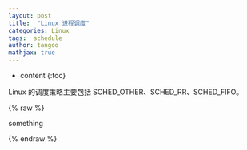 ```yaml
---
layout: post
title:  "Linux 进程调度"
categories: Linux 
tags:  schedule
author: tangoo
mathjax: true
---
```


* content
{:toc}

Linux 的调度策略主要包括 SCHED_OTHER、SCHED_RR、SCHED_FIFO。





{% raw %}


something


{% endraw %}